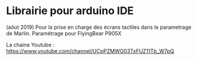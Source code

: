 # Librairie pour arduino IDE
 (aôut 2019)
 Pour la prise en charge des écrans tactiles dans le parametrage de Marlin.
 Paramétrage pour FlyingBear P905X


La chaine Youtube : https://www.youtube.com/channel/UCpPZMWG03TxFUZ11Tb_W7pQ

